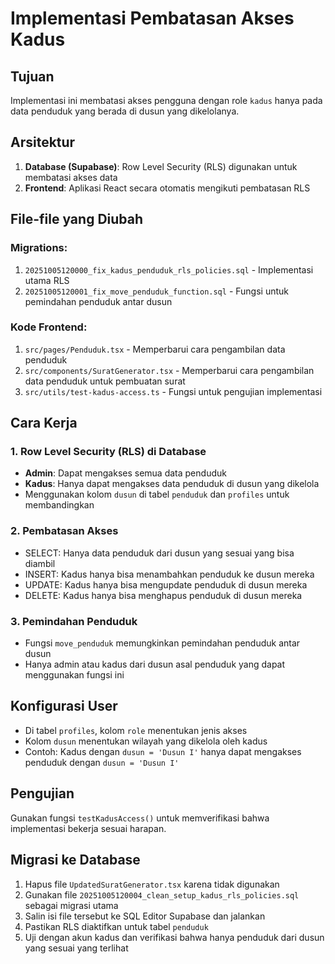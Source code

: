 # Implementasi Pembatasan Akses Kadus

## Tujuan
Implementasi ini membatasi akses pengguna dengan role `kadus` hanya pada data penduduk yang berada di dusun yang dikelolanya.

## Arsitektur
1. **Database (Supabase)**: Row Level Security (RLS) digunakan untuk membatasi akses data
2. **Frontend**: Aplikasi React secara otomatis mengikuti pembatasan RLS

## File-file yang Diubah

### Migrations:
1. `20251005120000_fix_kadus_penduduk_rls_policies.sql` - Implementasi utama RLS
2. `20251005120001_fix_move_penduduk_function.sql` - Fungsi untuk pemindahan penduduk antar dusun

### Kode Frontend:
1. `src/pages/Penduduk.tsx` - Memperbarui cara pengambilan data penduduk
2. `src/components/SuratGenerator.tsx` - Memperbarui cara pengambilan data penduduk untuk pembuatan surat
3. `src/utils/test-kadus-access.ts` - Fungsi untuk pengujian implementasi

## Cara Kerja

### 1. Row Level Security (RLS) di Database
- **Admin**: Dapat mengakses semua data penduduk
- **Kadus**: Hanya dapat mengakses data penduduk di dusun yang dikelola
- Menggunakan kolom `dusun` di tabel `penduduk` dan `profiles` untuk membandingkan

### 2. Pembatasan Akses
- SELECT: Hanya data penduduk dari dusun yang sesuai yang bisa diambil
- INSERT: Kadus hanya bisa menambahkan penduduk ke dusun mereka
- UPDATE: Kadus hanya bisa mengupdate penduduk di dusun mereka
- DELETE: Kadus hanya bisa menghapus penduduk di dusun mereka

### 3. Pemindahan Penduduk
- Fungsi `move_penduduk` memungkinkan pemindahan penduduk antar dusun
- Hanya admin atau kadus dari dusun asal penduduk yang dapat menggunakan fungsi ini

## Konfigurasi User
- Di tabel `profiles`, kolom `role` menentukan jenis akses
- Kolom `dusun` menentukan wilayah yang dikelola oleh kadus
- Contoh: Kadus dengan `dusun = 'Dusun I'` hanya dapat mengakses penduduk dengan `dusun = 'Dusun I'`

## Pengujian
Gunakan fungsi `testKadusAccess()` untuk memverifikasi bahwa implementasi bekerja sesuai harapan.

## Migrasi ke Database
1. Hapus file `UpdatedSuratGenerator.tsx` karena tidak digunakan
2. Gunakan file `20251005120004_clean_setup_kadus_rls_policies.sql` sebagai migrasi utama
3. Salin isi file tersebut ke SQL Editor Supabase dan jalankan
4. Pastikan RLS diaktifkan untuk tabel `penduduk`
5. Uji dengan akun kadus dan verifikasi bahwa hanya penduduk dari dusun yang sesuai yang terlihat